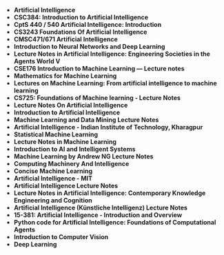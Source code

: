 <ul>

                             
 <li><b><a target="_blank" href="https://github.com/manjunath5496/Encyclopedia-Books/blob/master/ncy(1).pdf" style="text-decoration:none;">Artificial Intelligence</a></b></li>
 <li><b><a target="_blank" href="https://github.com/manjunath5496/Encyclopedia-Books/blob/master/ncy(2).pdf" style="text-decoration:none;">CSC384: Introduction to Artificial Intelligence  </a></b></li>
                                <li><b><a target="_blank" href="https://github.com/manjunath5496/Encyclopedia-Books/blob/master/ncy(3).pdf" style="text-decoration:none;">CptS 440 / 540 Artificial Intelligence: Introduction</a></b></li>
 <li><b><a target="_blank" href="https://github.com/manjunath5496/Encyclopedia-Books/blob/master/ncy(4).pdf" style="text-decoration:none;">CS3243 Foundations Of Artificial Intelligence</a></b></li>                              
<li><b><a target="_blank" href="https://github.com/manjunath5496/Encyclopedia-Books/blob/master/ncy(5).pdf" style="text-decoration:none;">CMSC471/671 Artificial Intelligence</a></b></li>
<li><b><a target="_blank" href="https://github.com/manjunath5496/Encyclopedia-Books/blob/master/ncy(6).pdf" style="text-decoration:none;">Introduction to Neural Networks and Deep Learning</a></b></li>
 
  <li><b><a target="_blank" href="https://github.com/manjunath5496/Encyclopedia-Books/blob/master/ncy(7).pdf" style="text-decoration:none;">Lecture Notes in Artificial Intelligence: Engineering Societies in the Agents World V</a></b></li>
 <li><b><a target="_blank" href="https://github.com/manjunath5496/Encyclopedia-Books/blob/master/ncy(8).pdf" style="text-decoration:none;">CSE176 Introduction to Machine Learning — Lecture notes </a></b></li>
   <li><b><a target="_blank" href="https://github.com/manjunath5496/Encyclopedia-Books/blob/master/ncy(9).pdf" style="text-decoration:none;">Mathematics for Machine Learning</a></b></li>                             
 <li><b><a target="_blank" href="https://github.com/manjunath5496/Encyclopedia-Books/blob/master/ncy(10).pdf" style="text-decoration:none;">Lectures on Machine Learning: From artificial intelligence to machine learning </a></b></li>                              
<li><b><a target="_blank" href="https://github.com/manjunath5496/Encyclopedia-Books/blob/master/ncy(11).pdf" style="text-decoration:none;">CS725: Foundations of Machine learning - Lecture Notes</a></b></li>
<li><b><a target="_blank" href="https://github.com/manjunath5496/Encyclopedia-Books/blob/master/ncy(12).pdf" style="text-decoration:none;">Lecture Notes On Artificial Intelligence</a></b></li>
               <li><b><a target="_blank" href="https://github.com/manjunath5496/Encyclopedia-Books/blob/master/ncy(13).pdf" style="text-decoration:none;">Introduction to Artificial Intelligence</a></b></li>
                              
<li><b><a target="_blank" href="https://github.com/manjunath5496/Encyclopedia-Books/blob/master/ncy(15).pdf" style="text-decoration:none;">Machine Learning and Data Mining Lecture Notes</a></b></li>
<li><b><a target="_blank" href="https://github.com/manjunath5496/Encyclopedia-Books/blob/master/ncy(16).pdf" style="text-decoration:none;">Artificial Intelligence - Indian Institute of Technology, Kharagpur</a></b></li>

  <li><b><a target="_blank" href="https://github.com/manjunath5496/Encyclopedia-Books/blob/master/ncy(17).pdf" style="text-decoration:none;">Statistical Machine Learning </a></b></li>                              

<li><b><a target="_blank" href="https://github.com/manjunath5496/Encyclopedia-Books/blob/master/ncy(19).pdf" style="text-decoration:none;">Lecture Notes in Machine Learning </a></b></li>
 
<li><b><a target="_blank" href="https://github.com/manjunath5496/Encyclopedia-Books/blob/master/ncy(20).pdf" style="text-decoration:none;">Introduction to AI and Intelligent Systems </a></b></li>

<li><b><a target="_blank" href="https://github.com/manjunath5496/Encyclopedia-Books/blob/master/ncy(21).pdf" style="text-decoration:none;">Machine Learning by Andrew NG Lecture Notes </a></b></li>
 
  <li><b><a target="_blank" href="https://github.com/manjunath5496/Encyclopedia-Books/blob/master/ncy(22).pdf" style="text-decoration:none;">Computing Machinery And Intelligence </a></b></li>                              

  <li><b><a target="_blank" href="https://github.com/manjunath5496/Encyclopedia-Books/blob/master/ncy(23).pdf" style="text-decoration:none;">Concise Machine Learning </a></b></li>
 
   <li><b><a target="_blank" href="https://github.com/manjunath5496/Encyclopedia-Books/blob/master/ncy(24).pdf" style="text-decoration:none;">Artificial Intelligence - MIT </a></b></li>
 
   <li><b><a target="_blank" href="https://github.com/manjunath5496/Encyclopedia-Books/blob/master/ncy(14).pdf" style="text-decoration:none;">Artificial Intelligence Lecture Notes </a></b></li>                              

  <li><b><a target="_blank" href="https://github.com/manjunath5496/Encyclopedia-Books/blob/master/ncy(18).pdf" style="text-decoration:none;">Lecture Notes in Artificial Intelligence: Contemporary Knowledge Engineering and Cognition </a></b></li>
 
   <li><b><a target="_blank" href="https://github.com/manjunath5496/Encyclopedia-Books/blob/master/ncy(25).pdf" style="text-decoration:none;">Artificial Intelligence (Künstliche Intelligenz) Lecture Notes </a></b></li>
 
   <li><b><a target="_blank" href="https://github.com/manjunath5496/Encyclopedia-Books/blob/master/ncy(26).pdf" style="text-decoration:none;">15-381: Artificial Intelligence - Introduction and Overview </a></b></li>
 
   <li><b><a target="_blank" href="https://github.com/manjunath5496/Encyclopedia-Books/blob/master/ncy(27).pdf" style="text-decoration:none;">Python code for Artificial Intelligence: Foundations of Computational Agents </a></b></li>                              

  <li><b><a target="_blank" href="https://github.com/manjunath5496/Encyclopedia-Books/blob/master/ncy(28).pdf" style="text-decoration:none;">Introduction to Computer Vision </a></b></li>
 
   <li><b><a target="_blank" href="https://github.com/manjunath5496/Encyclopedia-Books/blob/master/ncy(30).rar" style="text-decoration:none;">Deep Learning </a></b></li> 
 
 
 
  </ul>
